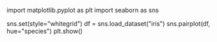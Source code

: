 import matplotlib.pyplot as plt
import seaborn as sns

sns.set(style="whitegrid")
df = sns.load_dataset("iris")
sns.pairplot(df, hue="species")
plt.show()
